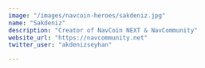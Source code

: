 ```yaml
---
image: "/images/navcoin-heroes/sakdeniz.jpg"
name: "Sakdeniz"
description: "Creator of NavCoin NEXT & NavCommunity"
website_url: "https://navcommunity.net"
twitter_user: "akdenizseyhan"

---
```


